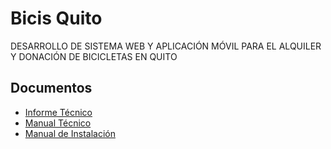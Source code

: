 # Bicis Quito


DESARROLLO DE SISTEMA WEB Y APLICACIÓN MÓVIL PARA EL ALQUILER Y DONACIÓN DE BICICLETAS EN QUITO


## Documentos 


* [Informe Técnico](https://github.com/bryanpilatuna/Protecto_Titulacion/blob/master/Documentos/Informe%20Técnico) 
* [Manual Técnico](https://github.com/bryanpilatuna/Protecto_Titulacion/blob/master/Documentos/Manual%20Técnico/Manual-Técnico.pdf)
* [Manual de Instalación   ](https://github.com/bryanpilatuna/Protecto_Titulacion/blob/master/Documentos/Manual%20de%20Instalación)

